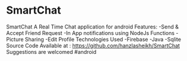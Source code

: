 # SmartChat

SmartChat
A Real Time Chat application
for android
Features:
-Send & Accept Friend Request
-In App notifications using NodeJs Functions
-Picture Sharing
-Edit Profile
Technologies Used
-Firebase
-Java
-Sqlite
Source Code Available at : https://github.com/hanzlasheikh/SmartChat
Suggestions are welcomed
#android
